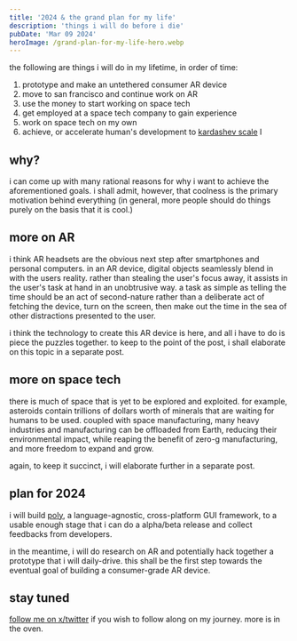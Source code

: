 ```yaml
---
title: '2024 & the grand plan for my life'
description: 'things i will do before i die'
pubDate: 'Mar 09 2024'
heroImage: /grand-plan-for-my-life-hero.webp
---
```


the following are things i will do in my lifetime, in order of time:
1. prototype and make an untethered consumer AR device
2. move to san francisco and continue work on AR
3. use the money to start working on space tech
4. get employed at a space tech company to gain experience
5. work on space tech on my own
6. achieve, or accelerate human's development to [kardashev scale](https://en.wikipedia.org/wiki/Kardashev_scale) I

## why?

i can come up with many rational reasons for why i want to achieve the aforementioned goals. i shall admit, however, that coolness is the primary motivation behind everything (in general, more people should do things purely on the basis that it is cool.)

## more on AR

i think AR headsets are the obvious next step after smartphones and personal computers. in an AR device, digital objects seamlessly blend in with the users reality. rather than stealing the user's focus away, it assists in the user's task at hand in an unobtrusive way. a task as simple as telling the time should be an act of second-nature rather than a deliberate act of fetching the device, turn on the screen, then make out the time in the sea of other distractions presented to the user.

i think the technology to create this AR device is here, and all i have to do is piece the puzzles together. to keep to the point of the post, i shall elaborate on this topic in a separate post.

## more on space tech

there is much of space that is yet to be explored and exploited.    for example, asteroids contain trillions of dollars worth of minerals that are waiting for humans to be used. coupled with space manufacturing, many heavy industries and manufacturing can be offloaded from Earth, reducing their environmental impact, while reaping the benefit of zero-g manufacturing, and more freedom to expand and grow. 

again, to keep it succinct, i will elaborate further in a separate post.

## plan for 2024

i will build [poly](https://polygui.org), a language-agnostic, cross-platform GUI framework, to a usable enough stage that i can do a alpha/beta release and collect feedbacks from developers.

in the meantime, i will do research on AR and potentially hack together a prototype that i will daily-drive. this shall be the first step towards the eventual goal of building a consumer-grade AR device.

## stay tuned

[follow me on x/twitter](https://x.com/kennethnym) if you wish to follow along on my journey. more is in the oven.
